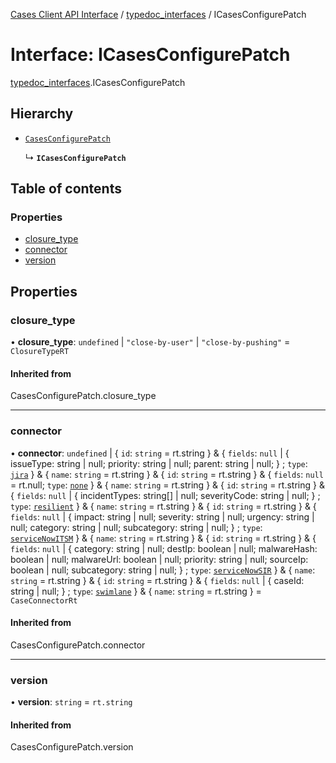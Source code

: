 [Cases Client API Interface](../README.md) / [typedoc\_interfaces](../modules/typedoc_interfaces.md) / ICasesConfigurePatch

# Interface: ICasesConfigurePatch

[typedoc_interfaces](../modules/typedoc_interfaces.md).ICasesConfigurePatch

## Hierarchy

- [`CasesConfigurePatch`](../modules/typedoc_interfaces.__internalNamespace.md#casesconfigurepatch)

  ↳ **`ICasesConfigurePatch`**

## Table of contents

### Properties

- [closure\_type](typedoc_interfaces.ICasesConfigurePatch.md#closure_type)
- [connector](typedoc_interfaces.ICasesConfigurePatch.md#connector)
- [version](typedoc_interfaces.ICasesConfigurePatch.md#version)

## Properties

### closure\_type

• **closure\_type**: `undefined` \| ``"close-by-user"`` \| ``"close-by-pushing"`` = `ClosureTypeRT`

#### Inherited from

CasesConfigurePatch.closure\_type

___

### connector

• **connector**: `undefined` \| { `id`: `string` = rt.string } & { `fields`: ``null`` \| { issueType: string \| null; priority: string \| null; parent: string \| null; } ; `type`: [`jira`](../modules/client.__internalNamespace.md#jira)  } & { `name`: `string` = rt.string } & { `id`: `string` = rt.string } & { `fields`: ``null`` = rt.null; `type`: [`none`](../modules/client.__internalNamespace.md#none)  } & { `name`: `string` = rt.string } & { `id`: `string` = rt.string } & { `fields`: ``null`` \| { incidentTypes: string[] \| null; severityCode: string \| null; } ; `type`: [`resilient`](../modules/client.__internalNamespace.md#resilient)  } & { `name`: `string` = rt.string } & { `id`: `string` = rt.string } & { `fields`: ``null`` \| { impact: string \| null; severity: string \| null; urgency: string \| null; category: string \| null; subcategory: string \| null; } ; `type`: [`serviceNowITSM`](../modules/client.__internalNamespace.md#servicenowitsm)  } & { `name`: `string` = rt.string } & { `id`: `string` = rt.string } & { `fields`: ``null`` \| { category: string \| null; destIp: boolean \| null; malwareHash: boolean \| null; malwareUrl: boolean \| null; priority: string \| null; sourceIp: boolean \| null; subcategory: string \| null; } ; `type`: [`serviceNowSIR`](../modules/client.__internalNamespace.md#servicenowsir)  } & { `name`: `string` = rt.string } & { `id`: `string` = rt.string } & { `fields`: ``null`` \| { caseId: string \| null; } ; `type`: [`swimlane`](../modules/client.__internalNamespace.md#swimlane)  } & { `name`: `string` = rt.string } = `CaseConnectorRt`

#### Inherited from

CasesConfigurePatch.connector

___

### version

• **version**: `string` = `rt.string`

#### Inherited from

CasesConfigurePatch.version
